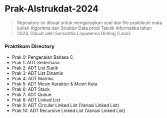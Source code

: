 # Prak-Alstrukdat-2024

> Repository ini dibuat untuk mengarsipkan soal dan file praktikum mata kuliah Algoritma dan Struktur Data prodi Teknik Informatika tahun 2024. Dibuat oleh Samantha Laqueenna Ginting (Lana).

### Praktikum Directory
- Prak 0: Pengenalan Bahasa C
- Prak 1: ADT Sederhana
- Prak 2: ADT List Statik
- Prak 3: ADT List Dinamis
- Prak 4: ADT Matriks
- Prak 5: ADT Mesin Karakter & Mesin Kata
- Prak 6: ADT Stack
- Prak 7: ADT Queue
- Prak 8: ADT Linked List
- Prak 9: ADT Circular Linked List (Variasi Linked List)
- Prak 10: ADT Recursive Linked List (Variasi Linked List)